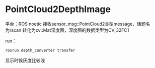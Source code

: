 # PointCloud2DepthImage

平台：ROS noetic
接收sensor_msg::PointCloud2类型message，话题名为/scan
转化为cv::Mat深度图，深度图的数据类型为CV_32FC1

run：

    rosrun depth_converter transfer

显示时候灰度比较浅